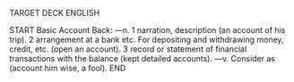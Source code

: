 TARGET DECK
ENGLISH

START
Basic
Account
Back: —n. 1 narration, description (an account of his trip). 2 arrangement at a bank etc. For depositing and withdrawing money, credit, etc. (open an account). 3 record or statement of financial transactions with the balance (kept detailed accounts). —v. Consider as (account him wise, a fool).
END
